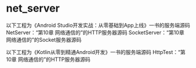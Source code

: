 # net_server
以下工程为《Android Studio开发实战：从零基础到App上线》一书的服务端源码
NetServer：“第10章 网络通信的”的HTTP服务器源码
SocketServer：“第10章 网络通信的”的Socket服务器源码

以下工程为《Kotlin从零到精通Android开发》一书的服务端源码
HttpTest：“第10章 网络通信的”的HTTP服务器源码
